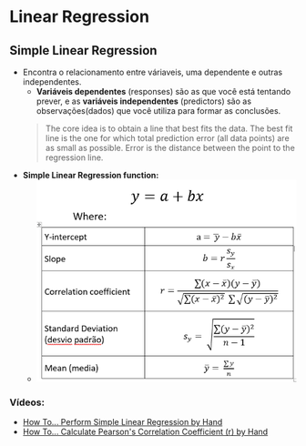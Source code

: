 # Linear Regression

## Simple Linear Regression
- Encontra o relacionamento entre váriaveis, uma dependente e outras independentes.
  - **Variáveis dependentes** (responses) são as que você está tentando prever, e as **variáveis independentes** (predictors) são as observações(dados) que você utiliza para formar as conclusões.
  > The core idea is to obtain a line that best fits the data. The best fit line is the one for which total prediction error (all data points) are as small as possible. Error is the distance between the point to the regression line.
- **Simple Linear Regression function:**
  - ![formulas](./imgs/formulas.png)
    

### Vídeos:
- [How To... Perform Simple Linear Regression by Hand](https://www.youtube.com/watch?v=GhrxgbQnEEU)
- [How To... Calculate Pearson's Correlation Coefficient (r) by Hand](https://www.youtube.com/watch?v=2SCg8Kuh0tE)
